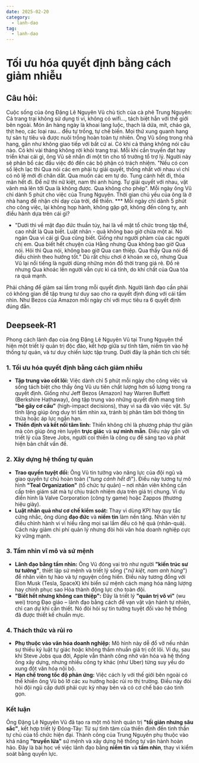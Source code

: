```yaml
---
date: 2025-02-20
category:
  - lanh-dao
tag:
  - lanh-dao
---
```


# Tối ưu hóa quyết định bằng cách giảm nhiễu

## Câu hỏi:

Cuộc sống của ông Đặng Lê Nguyên Vũ chủ tịch của cà phê Trung Nguyên:
Cả trang trại không sử dụng ti vi, không có wifi..., tách biệt hẳn với thế giới bên ngoài. Món ăn hàng ngày là khoai lang luộc, thạch lá dứa, mít, cháo gà, thịt heo, các loại rau... đều tự trồng, tự chế biến. Mọi thứ xung quanh hang tự sản tự tiêu và được nuôi trồng hoàn toàn tự nhiên.
Ông Vũ sống trong nhà hang, gần như không giao tiếp với bất cứ ai. Có khi cả tháng không nói câu nào. Có khi vài tháng không rời khỏi trang trại.
Mỗi khi cần truyền đạt hay triển khai cái gì, ông Vũ sẽ nhắn đi một tin cho tổ trưởng tổ trợ lý. Người này sẽ phân bổ các đầu việc đó đến các bộ phận có trách nhiệm. "Nếu có con số lệch lạc thì Qua nói các em phải tự giải quyết, thống nhất với nhau vì chỉ có nô lệ mới đi chăn dắt. Qua muốn các em tự do. Tung cánh hết đi, thỏa mãn hết đi. Để nữ thì nữ kiệt, nam thì anh hùng. Tự giải quyết với nhau, vặt vãnh mà lên tới Qua là không được. Qua không cho phép".
Mỗi ngày ông Vũ chỉ dành 5 phút cho việc của Trung Nguyên. Thời gian chủ yếu của ông là ở nhà hang để nhận chỉ dạy của trời, để thiền.
\*\*\* Mỗi ngày chỉ dành 5 phút cho công việc, lại không họp hành, không gặp gỡ, không đến công ty, anh điều hành dựa trên cái gì?

- "Dưới thì về mặt đạo đức thuần túy, hai là về mặt tổ chức trong tập thể, cao nhất là Qua biết. Luật nhân - quả không bao giờ chừa một ai. Nó ngán Qua vì cái gì Qua cũng biết. Giống như người phàm của các người chị em. Qua biết hết chuyện của Hằng nhưng Qua không bao giờ Qua nói. Hỏi thì Qua nói, không bao giờ Qua can thiệp. Qua thấy Qua nói để điều chỉnh theo hướng tốt."
  Dù rất chịu chơi ở khoản xe cộ, nhưng Qua Vũ lại nổi tiếng là người dùng những món đồ thời trang giá rẻ. Đồ rẻ nhưng Qua khoác lên người vẫn cực kì cá tính, do khí chất của Qua tỏa ra quá mạnh.

Phải chăng để giảm sai lầm trong mỗi quyết định. Người lãnh đạo cần phải có không gian để tập trung tư duy sao cho ra quyết định đúng với cái tầm nhìn. Như Bezos của Amazon mỗi ngày chỉ với mục tiêu ra 6 quyết định đúng đắn.

## Deepseek-R1

Phong cách lãnh đạo của ông Đặng Lê Nguyên Vũ tại Trung Nguyên thể hiện một triết lý quản trị độc đáo, kết hợp giữa sự tĩnh tâm, niềm tin vào hệ thống tự quản, và tư duy chiến lược tập trung. Dưới đây là phân tích chi tiết:

### **1. Tối ưu hóa quyết định bằng cách giảm nhiễu**

- **Tập trung vào cốt lõi:** Việc dành chỉ 5 phút mỗi ngày cho công việc và sống tách biệt cho thấy ông Vũ ưu tiên chất lượng hơn số lượng trong ra quyết định. Giống như Jeff Bezos (Amazon) hay Warren Buffett (Berkshire Hathaway), ông tập trung vào những quyết định mang tính **"bẻ gãy cơ cấu"** (high-impact decisions), thay vì sa đà vào việc vặt. Sự tĩnh lặng giúp ông duy trì tầm nhìn xa, tránh bị phân tâm bởi thông tin thừa hoặc áp lực ngắn hạn.
- **Thiền định và kết nối tâm linh:** Thiền không chỉ là phương pháp thư giãn mà còn giúp ông rèn luyện **trực giác** và **sự minh mẫn**. Điều này gần với triết lý của Steve Jobs, người coi thiền là công cụ để sáng tạo và phát hiện bản chất vấn đề.

### **2. Xây dựng hệ thống tự quản**

- **Trao quyền tuyệt đối:** Ông Vũ tin tưởng vào năng lực của đội ngũ và giao quyền tự chủ hoàn toàn ("_tung cánh hết đi_"). Điều này tương tự mô hình **"Teal Organization"** (tổ chức tự quản) – nơi nhân viên không cần cấp trên giám sát mà tự chịu trách nhiệm dựa trên giá trị chung. Ví dụ điển hình là Valve Corporation (công ty game) hoặc Zappos (thương hiệu giày).
- **Luật nhân quả như cơ chế kiểm soát:** Thay vì dùng KPI hay quy tắc cứng nhắc, ông dùng **đạo đức** và **niềm tin** làm nền tảng. Nhân viên tự điều chỉnh hành vi vì hiểu rằng mọi sai lầm đều có hệ quả (nhân-quả). Cách này giảm chi phí quản lý nhưng đòi hỏi văn hóa doanh nghiệp cực kỳ vững mạnh.

### **3. Tầm nhìn vĩ mô và sứ mệnh**

- **Lãnh đạo bằng tầm nhìn:** Ông Vũ đóng vai trò như người **"kiến trúc sư tư tưởng"**, thiết lập sứ mệnh và triết lý sống ("_nữ kiệt, nam anh hùng_") để nhân viên tự hào và tự nguyện cống hiến. Điều này tương đồng với Elon Musk (Tesla, SpaceX) khi biến sứ mệnh cách mạng hóa năng lượng hay chinh phục sao Hỏa thành động lực cho toàn đội.
- **"Biết hết nhưng không can thiệp":** Đây là triết lý **"quản trị vô vi"** (wu wei) trong Đạo giáo – lãnh đạo bằng cách để vạn vật vận hành tự nhiên, chỉ can dự khi cần thiết. Nó đòi hỏi sự tin tưởng tuyệt đối vào hệ thống đã được thiết kế chuẩn mực.

### **4. Thách thức và rủi ro**

- **Phụ thuộc vào văn hóa doanh nghiệp:** Mô hình này dễ đổ vỡ nếu nhân sự thiếu kỷ luật tự giác hoặc không thấm nhuần giá trị cốt lõi. Ví dụ, sau khi Steve Jobs qua đời, Apple vẫn thành công nhờ văn hóa và hệ thống ông xây dựng, nhưng nhiều công ty khác (như Uber) từng suy yếu do xung đột văn hóa nội bộ.
- **Hạn chế trong tốc độ phản ứng:** Việc cách ly với thế giới bên ngoài có thể khiến ông Vũ bỏ lỡ các xu hướng hoặc rủi ro thị trường. Điều này đòi hỏi đội ngũ cấp dưới phải cực kỳ nhạy bén và có cơ chế báo cáo tinh gọn.

### **Kết luận**

Ông Đặng Lê Nguyên Vũ đã tạo ra một mô hình quản trị **"tối giản nhưng sâu sắc"**, kết hợp triết lý Đông-Tây: Từ sự tĩnh tâm của thiền định đến tinh thần tự chủ của tổ chức hiện đại. Thành công của Trung Nguyên phụ thuộc vào khả năng **"truyền lửa"** sứ mệnh và xây dựng hệ thống tự vận hành hoàn hảo. Đây là bài học về việc lãnh đạo bằng **niềm tin** và **tầm nhìn**, thay vì kiểm soát bằng quyền lực.
